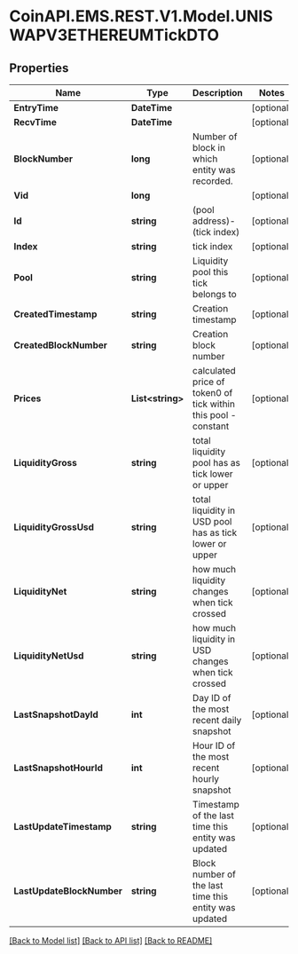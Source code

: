 # CoinAPI.EMS.REST.V1.Model.UNISWAPV3ETHEREUMTickDTO

## Properties

Name | Type | Description | Notes
------------ | ------------- | ------------- | -------------
**EntryTime** | **DateTime** |  | [optional] 
**RecvTime** | **DateTime** |  | [optional] 
**BlockNumber** | **long** | Number of block in which entity was recorded. | [optional] 
**Vid** | **long** |  | [optional] 
**Id** | **string** | (pool address)-(tick index) | [optional] 
**Index** | **string** | tick index | [optional] 
**Pool** | **string** | Liquidity pool this tick belongs to | [optional] 
**CreatedTimestamp** | **string** | Creation timestamp | [optional] 
**CreatedBlockNumber** | **string** | Creation block number | [optional] 
**Prices** | **List&lt;string&gt;** | calculated price of token0 of tick within this pool - constant | [optional] 
**LiquidityGross** | **string** | total liquidity pool has as tick lower or upper | [optional] 
**LiquidityGrossUsd** | **string** | total liquidity in USD pool has as tick lower or upper | [optional] 
**LiquidityNet** | **string** | how much liquidity changes when tick crossed | [optional] 
**LiquidityNetUsd** | **string** | how much liquidity in USD changes when tick crossed | [optional] 
**LastSnapshotDayId** | **int** | Day ID of the most recent daily snapshot | [optional] 
**LastSnapshotHourId** | **int** | Hour ID of the most recent hourly snapshot | [optional] 
**LastUpdateTimestamp** | **string** | Timestamp of the last time this entity was updated | [optional] 
**LastUpdateBlockNumber** | **string** | Block number of the last time this entity was updated | [optional] 

[[Back to Model list]](../README.md#documentation-for-models) [[Back to API list]](../README.md#documentation-for-api-endpoints) [[Back to README]](../README.md)


